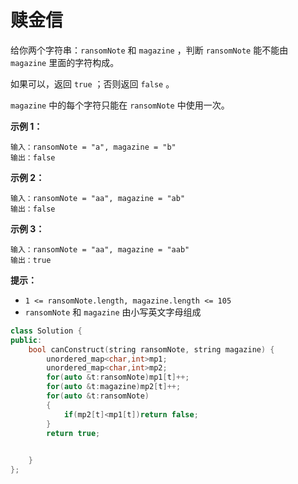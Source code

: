 # 赎金信



给你两个字符串：`ransomNote` 和 `magazine` ，判断 `ransomNote` 能不能由 `magazine` 里面的字符构成。

如果可以，返回 `true` ；否则返回 `false` 。

`magazine` 中的每个字符只能在 `ransomNote` 中使用一次。

 

**示例 1：**

```
输入：ransomNote = "a", magazine = "b"
输出：false
```

**示例 2：**

```
输入：ransomNote = "aa", magazine = "ab"
输出：false
```

**示例 3：**

```
输入：ransomNote = "aa", magazine = "aab"
输出：true
```

 

**提示：**

- `1 <= ransomNote.length, magazine.length <= 105`
- `ransomNote` 和 `magazine` 由小写英文字母组成





```c++
class Solution {
public:
    bool canConstruct(string ransomNote, string magazine) {
        unordered_map<char,int>mp1;
        unordered_map<char,int>mp2;
        for(auto &t:ransomNote)mp1[t]++;
        for(auto &t:magazine)mp2[t]++;
        for(auto &t:ransomNote)
        {
            if(mp2[t]<mp1[t])return false;
        }
        return true;

        
    }
};
```

